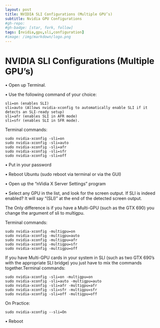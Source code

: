 ```yaml
---
layout: post
title: NVIDIA SLI Configurations (Multiple GPU’s)
subtitle: Nvidia GPU Configurations
#gh-repo:
#gh-badge: [star, fork, follow]
tags: [nvidia,gpu,sli,configuration]
#image: /img/markdown/logo.png
---
```


# NVIDIA SLI Configurations (Multiple GPU’s)


•	Open up Terminal.

•	Use the following command of your choice:

	sli=on (enables SLI)
	sli=auto (Allows nvidia-xconfig to automatically enable SLI if it detects an SLI-ready setup)
	sli=afr (enables SLI in AFR mode)
	sli=sfr (enables SLI in SFR mode).

Terminal commands:

    sudo nvidia-xconfig -sli=on
	sudo nvidia-xconfig -sli=auto
	sudo nvidia-xconfig -sli=afr
	sudo nvidia-xconfig -sli=sfr
	sudo nvidia-xconfig -sli=off

•	Put in your password

•	Reboot Ubuntu (sudo reboot via terminal or via the GUI)

•	Open up the “nVidia X Server Settings” program

•	Select any GPU in the list, and look for the screen output. If SLI is indeed enabled? It will say “(SLI)” at the end of the detected screen output.

The Only difference is if you have a Multi-GPU (such as the GTX 690) you change the argument of sli to multigpu.

Terminal commands:

	sudo nvidia-xconfig -multigpu=on
	sudo nvidia-xconfig -multigpu=auto
	sudo nvidia-xconfig -multigpu=afr
	sudo nvidia-xconfig -multigpu=sfr
	sudo nvidia-xconfig -multigpu=off

If you have Multi-GPU cards in your system in SLI (such as two GTX 690’s with the appropriate SLI bridge) you just have to mix the commands together.Terminal commands:

	sudo nvidia-xconfig -sli=on -multigpu=on
	sudo nvidia-xconfig -sli=auto -multigpu=auto
	sudo nvidia-xconfig -sli=afr -multigpu=afr
	sudo nvidia-xconfig -sli=sfr -multigpu=sfr
	sudo nvidia-xconfig -sli=off -multigpu=off

On Practice:

	sudo nvidia-xconfig --sli=On
•	Reboot
